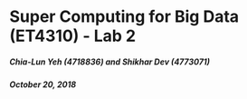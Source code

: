 # Super Computing for Big Data (ET4310) - Lab 2
##### Chia-Lun Yeh (4718836) and Shikhar Dev (4773071)
##### October 20, 2018
